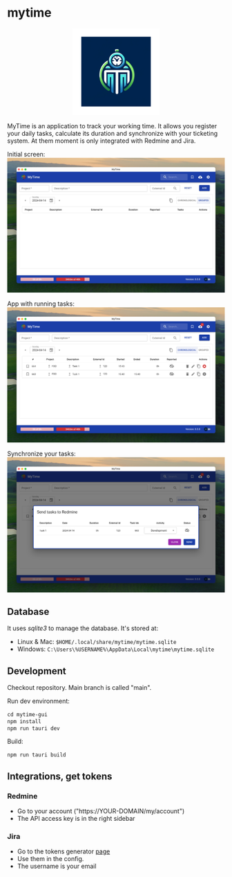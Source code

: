 # mytime

<p align="center">
  <img src="./app-icon.png" width="200">
</p>

MyTime is an application to track your working time. It allows you register your daily tasks, calculate its duration
and synchronize with your ticketing system. At them moment is only integrated with Redmine and Jira.

Initial screen:
![Screenshot 1](./captures/cap1.jpeg)

App with running tasks:
![Screenshot 2](./captures/cap2.png)

Synchronize your tasks:
![Screenshot 3](./captures/cap3.png)

## Database

It uses *sqlite3* to manage the database. It's stored at:

* Linux & Mac: `$HOME/.local/share/mytime/mytime.sqlite`
* Windows: `C:\Users\%USERNAME%\AppData\Local\mytime\mytime.sqlite`

## Development

Checkout repository. Main branch is called "main".

Run dev environment:

```
cd mytime-gui
npm install
npm run tauri dev
```

Build:

```
npm run tauri build
```

## Integrations, get tokens

### Redmine

* Go to your account ("https://YOUR-DOMAIN/my/account")
* The API access key is in the right sidebar


### Jira

* Go to the tokens generator [page](https://id.atlassian.com/manage-profile/security/api-tokens)
* Use them in the config.
* The username is your email
